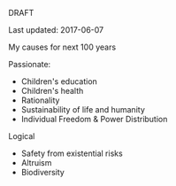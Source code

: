 DRAFT

Last updated: 2017-06-07

My causes for next 100 years

Passionate:
- Children's education
- Children's health
- Rationality
- Sustainability of life and humanity
- Individual Freedom & Power Distribution

Logical
- Safety from existential risks
- Altruism
- Biodiversity
